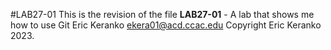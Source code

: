 #LAB27-01
This is the revision of the file
**LAB27-01** - A lab that shows me how to use Git
Eric Keranko <ekera01@acd.ccac.edu>
Copyright Eric Keranko 2023.
